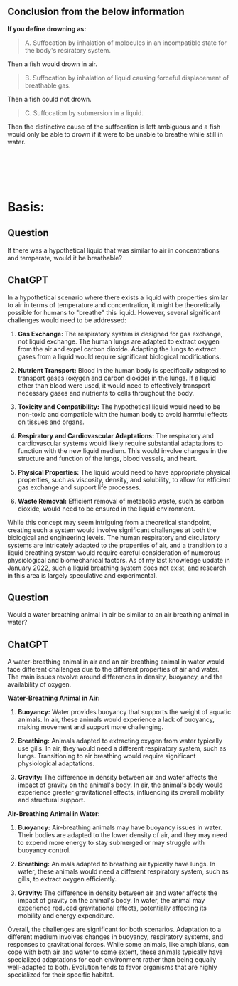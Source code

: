 ## Conclusion from the below information
**If you define drowning as:**

 >A. Suffocation by inhalation of molocules in an incompatible state for the body's resiratory system.

Then a fish would drown in air.

>B. Suffocation by inhalation of liquid causing forceful displacement of breathable gas.

Then a fish could not drown.

>C. Suffocation by submersion in a liquid.

Then the distinctive cause of the suffocation is left ambiguous and a fish would only be able to drown if it were to be unable to breathe while still in water.

</br></br></br></br>

# Basis:

## Question

If there was a hypothetical liquid that was similar to air in concentrations and temperate, would it be breathable?

## ChatGPT

In a hypothetical scenario where there exists a liquid with properties similar to air in terms of temperature and concentration, it might be theoretically possible for humans to "breathe" this liquid. However, several significant challenges would need to be addressed:

1.  **Gas Exchange:** The respiratory system is designed for gas exchange, not liquid exchange. The human lungs are adapted to extract oxygen from the air and expel carbon dioxide. Adapting the lungs to extract gases from a liquid would require significant biological modifications.
    
2.  **Nutrient Transport:** Blood in the human body is specifically adapted to transport gases (oxygen and carbon dioxide) in the lungs. If a liquid other than blood were used, it would need to effectively transport necessary gases and nutrients to cells throughout the body.
    
3.  **Toxicity and Compatibility:** The hypothetical liquid would need to be non-toxic and compatible with the human body to avoid harmful effects on tissues and organs.
    
4.  **Respiratory and Cardiovascular Adaptations:** The respiratory and cardiovascular systems would likely require substantial adaptations to function with the new liquid medium. This would involve changes in the structure and function of the lungs, blood vessels, and heart.
    
5.  **Physical Properties:** The liquid would need to have appropriate physical properties, such as viscosity, density, and solubility, to allow for efficient gas exchange and support life processes.
    
6.  **Waste Removal:** Efficient removal of metabolic waste, such as carbon dioxide, would need to be ensured in the liquid environment.
    

While this concept may seem intriguing from a theoretical standpoint, creating such a system would involve significant challenges at both the biological and engineering levels. The human respiratory and circulatory systems are intricately adapted to the properties of air, and a transition to a liquid breathing system would require careful consideration of numerous physiological and biomechanical factors. As of my last knowledge update in January 2022, such a liquid breathing system does not exist, and research in this area is largely speculative and experimental.

## Question

Would a water breathing animal in air be similar to an air breathing animal in water?

## ChatGPT

A water-breathing animal in air and an air-breathing animal in water would face different challenges due to the different properties of air and water. The main issues revolve around differences in density, buoyancy, and the availability of oxygen.

**Water-Breathing Animal in Air:**

1.  **Buoyancy:** Water provides buoyancy that supports the weight of aquatic animals. In air, these animals would experience a lack of buoyancy, making movement and support more challenging.
    
2.  **Breathing:** Animals adapted to extracting oxygen from water typically use gills. In air, they would need a different respiratory system, such as lungs. Transitioning to air breathing would require significant physiological adaptations.
    
3.  **Gravity:** The difference in density between air and water affects the impact of gravity on the animal's body. In air, the animal's body would experience greater gravitational effects, influencing its overall mobility and structural support.
    

**Air-Breathing Animal in Water:**

1.  **Buoyancy:** Air-breathing animals may have buoyancy issues in water. Their bodies are adapted to the lower density of air, and they may need to expend more energy to stay submerged or may struggle with buoyancy control.
    
2.  **Breathing:** Animals adapted to breathing air typically have lungs. In water, these animals would need a different respiratory system, such as gills, to extract oxygen efficiently.
    
3.  **Gravity:** The difference in density between air and water affects the impact of gravity on the animal's body. In water, the animal may experience reduced gravitational effects, potentially affecting its mobility and energy expenditure.
    

Overall, the challenges are significant for both scenarios. Adaptation to a different medium involves changes in buoyancy, respiratory systems, and responses to gravitational forces. While some animals, like amphibians, can cope with both air and water to some extent, these animals typically have specialized adaptations for each environment rather than being equally well-adapted to both. Evolution tends to favor organisms that are highly specialized for their specific habitat.
